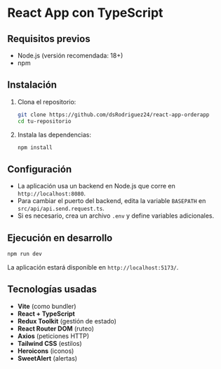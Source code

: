 # React App con TypeScript

## Requisitos previos
- Node.js (versión recomendada: 18+)
- npm

## Instalación
1. Clona el repositorio:
   ```bash
   git clone https://github.com/dsRodriguez24/react-app-orderapp
   cd tu-repositorio
   ```
2. Instala las dependencias:
   ```bash
   npm install
   ```

## Configuración
- La aplicación usa un backend en Node.js que corre en `http://localhost:8080`.
- Para cambiar el puerto del backend, edita la variable `BASEPATH` en `src/api/api.send.request.ts`.
- Si es necesario, crea un archivo `.env` y define variables adicionales.

## Ejecución en desarrollo
```bash
npm run dev
```
La aplicación estará disponible en `http://localhost:5173/`.

## Tecnologías usadas
- **Vite** (como bundler)
- **React + TypeScript**
- **Redux Toolkit** (gestión de estado)
- **React Router DOM** (ruteo)
- **Axios** (peticiones HTTP)
- **Tailwind CSS** (estilos)
- **Heroicons** (iconos)
- **SweetAlert** (alertas)


